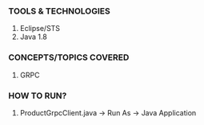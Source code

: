 ### TOOLS & TECHNOLOGIES
  1. Eclipse/STS
  2. Java 1.8

### CONCEPTS/TOPICS COVERED
  1. GRPC

### HOW TO RUN?
  1. ProductGrpcClient.java -> Run As -> Java Application
